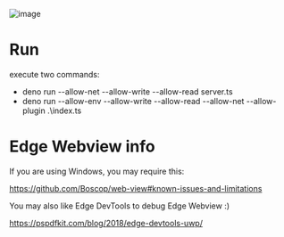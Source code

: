 ![image](https://user-images.githubusercontent.com/3132889/76686987-4134db80-6663-11ea-85b0-896712b67733.png)

# Run

execute two commands:

- deno run --allow-net --allow-write --allow-read server.ts
- deno run --allow-env --allow-write --allow-read --allow-net --allow-plugin .\index.ts

# Edge Webview info

If you are using Windows, you may require this: 

https://github.com/Boscop/web-view#known-issues-and-limitations

You may also like Edge DevTools to debug Edge Webview :)

https://pspdfkit.com/blog/2018/edge-devtools-uwp/

